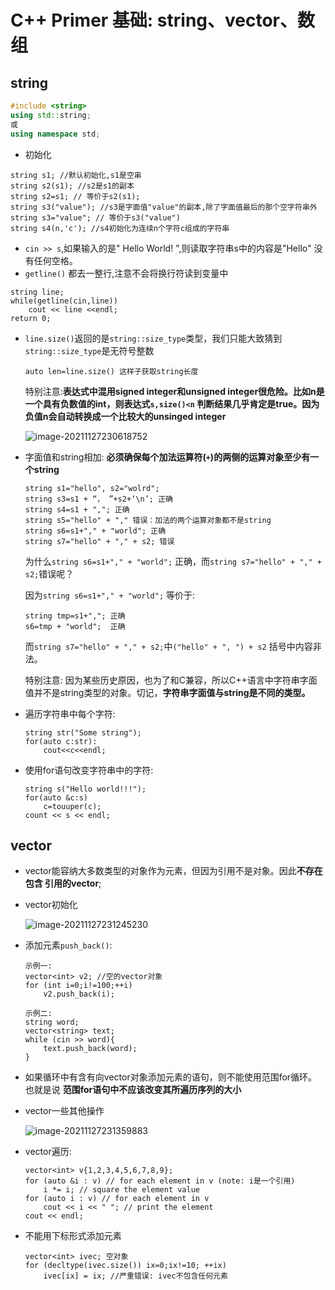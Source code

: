 # C++ Primer 基础: string、vector、数组

## string

```cpp
#include <string>
using std::string;
或
using namespace std;
```

* 初始化

```
string s1; //默认初始化,s1是空串
string s2(s1); //s2是s1的副本
string s2=s1; // 等价于s2(s1);
string s3("value"); //s3是字面值"value"的副本,除了字面值最后的那个空字符串外
string s3="value"; // 等价于s3("value")
string s4(n,'c'); //s4初始化为连续n个字符c组成的字符串
```

* `cin >> s`,如果输入的是" Hello World! ",则读取字符串s中的内容是"Hello" 没有任何空格。
* `getline()` 都去一整行,注意不会将换行符读到变量中

```
string line;
while(getline(cin,line))
    cout << line <<endl;
return 0;
```

*   `line.size()`返回的是`string::size_type`类型，我们只能大致猜到`string::size_type`是无符号整数

    ```
    auto len=line.size() 这样子获取string长度
    ```

    特别注意:**表达式中混用signed integer和unsigned integer很危险。比如n是一个具有负数值的int，则表达式`s,size()<n` 判断结果几乎肯定是true。因为负值n会自动转换成一个比较大的unsinged integer**

    ![image-20211127230618752](https://my-typora-pictures-1252258460.cos.ap-guangzhou.myqcloud.com/img/image-20211127230618752.png)
*   字面值和string相加: **必须确保每个加法运算符(`+`)的两侧的运算对象至少有一个string**

    ```
    string s1="hello", s2="wolrd";
    string s3=s1 + “， ”+s2+‘\n’; 正确
    string s4=s1 + ","; 正确
    string s5="hello" + "," 错误：加法的两个运算对象都不是string
    string s6=s1+"," + "world"; 正确
    string s7="hello" + "," + s2; 错误
    ```

    为什么`string s6=s1+"," + "world";` 正确，而`string s7="hello" + "," + s2;`错误呢？

    因为`string s6=s1+"," + "world";` 等价于:

    ```
    string tmp=s1+","; 正确
    s6=tmp + "world";  正确
    ```

    而`string s7="hello" + "," + s2;`中`("hello" + ", ") + s2` 括号中内容非法。

    特别注意: 因为某些历史原因，也为了和C兼容，所以C++语言中字符串字面值并不是string类型的对象。切记，**字符串字面值与string是不同的类型。**
*   遍历字符串中每个字符:

    ```
    string str("Some string");
    for(auto c:str):
        cout<<c<<endl;
    ```
*   使用for语句改变字符串中的字符:

    ```
    string s("Hello world!!!");
    for(auto &c:s)
        c=touuper(c);
    count << s << endl;
    ```

## vector

* vector能容纳大多数类型的对象作为元素，但因为引用不是对象。因此**不存在包含 引用的vector**;
*   vector初始化

    ![image-20211127231245230](https://my-typora-pictures-1252258460.cos.ap-guangzhou.myqcloud.com/img/image-20211127231245230.png)
*   添加元素`push_back()`:

    ```
    示例一:
    vector<int> v2; //空的vector对象
    for (int i=0;i!=100;++i)
        v2.push_back(i);
        
    示例二:
    string word;
    vector<string> text;
    while (cin >> word){
        text.push_back(word);
    }
    ```
* 如果循环中有含有向vector对象添加元素的语句，则不能使用范围for循环。也就是说 **范围for语句中不应该改变其所遍历序列的大小**
*   vector一些其他操作

    ![image-20211127231359883](https://my-typora-pictures-1252258460.cos.ap-guangzhou.myqcloud.com/img/image-20211127231359883.png)
*   vector遍历:

    ```
    vector<int> v{1,2,3,4,5,6,7,8,9};
    for (auto &i : v) // for each element in v (note: i是一个引用)
        i *= i; // square the element value
    for (auto i : v) // for each element in v
        cout << i << " "; // print the element
    cout << endl;
    ```
*   不能用下标形式添加元素

    ```
    vector<int> ivec; 空对象
    for (decltype(ivec.size()) ix=0;ix!=10; ++ix)
        ivec[ix] = ix; //严重错误: ivec不包含任何元素
    ```
